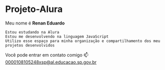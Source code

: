 # Projeto-Alura
Meu nome é **Renan Eduardo**

    Estou estudando na Alura
    Estou me desenvolvendo na linguagem JavaScript
    Utilizo esse espaço para minha organização e compartilhamento dos meu projetos desenvolvidos

Você pode entrar em contato comigo 📫
0000108105248xsp@al.educacao.sp.gov.br
